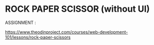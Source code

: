 # ROCK PAPER SCISSOR (without UI)

ASSIGNMENT :

https://www.theodinproject.com/courses/web-development-101/lessons/rock-paper-scissors
